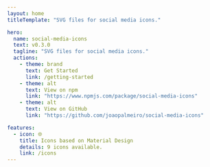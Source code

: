 ```yaml
---
layout: home
titleTemplate: "SVG files for social media icons."

hero:
  name: social-media-icons
  text: v0.3.0
  tagline: "SVG files for social media icons."
  actions:
    - theme: brand
      text: Get Started
      link: /getting-started
    - theme: alt
      text: View on npm
      link: "https://www.npmjs.com/package/social-media-icons"
    - theme: alt
      text: View on GitHub
      link: "https://github.com/joaopalmeiro/social-media-icons"

features:
  - icon: 🌐
    title: Icons based on Material Design
    details: 9 icons available.
    link: /icons
---
```

